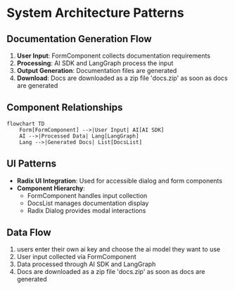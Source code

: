 # System Architecture Patterns

## Documentation Generation Flow

1. **User Input**: FormComponent collects documentation requirements
2. **Processing**: AI SDK and LangGraph process the input
3. **Output Generation**: Documentation files are generated
4. **Download**: Docs are downloaded as a zip file 'docs.zip' as soon as docs are generated

## Component Relationships

```mermaid
flowchart TD
    Form[FormComponent] -->|User Input| AI[AI SDK]
    AI -->|Processed Data| Lang[LangGraph]
    Lang -->|Generated Docs| List[DocsList]
```

## UI Patterns

* **Radix UI Integration**: Used for accessible dialog and form components
* **Component Hierarchy**:
  - FormComponent handles input collection
  - DocsList manages documentation display
  - Radix Dialog provides modal interactions

## Data Flow

1. users enter their own ai key and choose the ai model they want to use
2. User input collected via FormComponent
3. Data processed through AI SDK and LangGraph
4. Docs are downloaded as a zip file 'docs.zip' as soon as docs are generated
